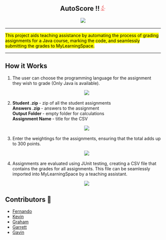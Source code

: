 <h2 align="center"> AutoScore !!<img src="https://github.com/devicons/devicon/blob/master/icons/java/java-plain.svg" alt="java" width="20" height="20"/></h2>

<p align="center"><img height="250px" src="https://github.com/kevinyejoonlee/AutoScore/assets/73869929/a542f062-821b-49c8-ad2d-408c1496b907"/></p>
<hr>
<p><mark>This project aids teaching assistance by automating the process of grading assignments for a Java course, marking the code, and seamlessly submitting the grades to MyLearningSpace.</mark></p>
<hr>


## How it Works 
<ol>
    <li>The user can choose the programming language for the assignment they wish to grade (Only Java is available). 
        <p align="center"> 
        <img height="250px" src="https://github.com/kevinyejoonlee/AutoScore/assets/73869929/85bb85ed-cf8f-4476-b79f-519b17957f8e"/>
    </p>
    </li>
    <li>
        <strong>Student .zip </strong>- zip of all the student assignments<br>
        <strong>Answers .zip </strong>- answers to the assignment<br>
        <strong>Output Folder </strong>- empty folder for calculations<br>
        <strong>Assignment Name </strong>- title for the CSV<br>
        <p align="center"> 
            <img height="250px" src="https://github.com/kevinyejoonlee/AutoScore/assets/73869929/41078f55-be0b-4bb0-bb1c-0d196d5402a6"/>
        </p>
    </li>
    <li> Enter the weightings for the assignments, ensuring that the total adds up to 300 points.
        <p align="center"> 
            <img width="400px" src="https://github.com/kevinyejoonlee/AutoScore/assets/73869929/dda5a4d8-1f01-456c-bf17-0bba3af4a0fa"/>
        </p>
    </li>
    <li> Assignments are evaluated using JUnit testing, creating a CSV file that contains the grades for all assignments. This file can be seamlessly imported into MyLearningSpace by a teaching assistant.
        <p align="center"> 
            <img width="400px" src="https://github.com/kevinyejoonlee/AutoScore/assets/73869929/f9d988d0-c33b-43ba-9dc6-2d324d5bf91a"/>
        </p>
    </li>
  
    
</ol>


## Contributors 🎤

- [Fernando](https://github.com/FGNV18)<br/>
- [Kevin](https://github.com/kevinyejoonlee)<br/>
- [Graham](https://github.com/Nicholls164)<br/>
- [Garrett](https://github.com/gwstover10)<br/>
- [Gavin](https://github.com/gw210932770)<br/>


